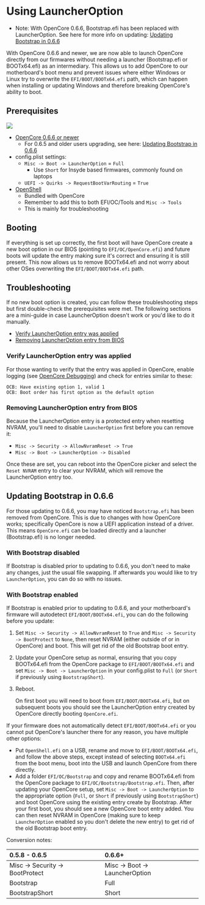 # Using LauncherOption

* Note: With OpenCore 0.6.6, Bootstrap.efi has been replaced with LauncherOption. See here for more info on updating: [Updating Bootstrap in 0.6.6](#updating-bootstrap-in-0-6-6)

With OpenCore 0.6.6 and newer, we are now able to launch OpenCore directly from our firmwares without needing a launcher (Bootstrap.efi or BOOTx64.efi) as an intermediary. This allows us to add OpenCore to our motherboard's boot menu and prevent issues where either Windows or Linux try to overwrite the `EFI/BOOT/BOOTx64.efi` path, which can happen when installing or updating Windows and therefore breaking OpenCore's ability to boot.

## Prerequisites

![](../images/bootstrap-md/config.png)

* [OpenCore 0.6.6 or newer](https://github.com/acidanthera/OpenCorePkg/releases)
  * For 0.6.5 and older users upgrading, see here: [Updating Bootstrap in 0.6.6](#updating-bootstrap-in-0-6-6)
* config.plist settings:
  * `Misc -> Boot -> LauncherOption` = `Full`
    * Use `Short` for Insyde based firmwares, commonly found on laptops
  * `UEFI -> Quirks -> RequestBootVarRouting` = `True`
* [OpenShell](https://github.com/acidanthera/OpenCorePkg/releases)
  * Bundled with OpenCore
  * Remember to add this to both EFI/OC/Tools and `Misc -> Tools`
  * This is mainly for troubleshooting

## Booting

If everything is set up correctly, the first boot will have OpenCore create a new boot option in our BIOS (pointing to `EFI/OC/OpenCore.efi`) and future boots will update the entry making sure it's correct and ensuring it is still present. This now allows us to remove BOOTx64.efi and not worry about other OSes overwriting the `EFI/BOOT/BOOTx64.efi` path.

## Troubleshooting

If no new boot option is created, you can follow these troubleshooting steps but first double-check the prerequisites were met. The following sections are a mini-guide in case LauncherOption doesn't work or you'd like to do it manually.

* [Verify LauncherOption entry was applied](#verify-launcheroption-entry-was-applied)
* [Removing LauncherOption entry from BIOS](#removing-launcheroption-entry-from-bios)

### Verify LauncherOption entry was applied

For those wanting to verify that the entry was applied in OpenCore, enable logging (see [OpenCore Debugging](https://dortania.github.io/OpenCore-Install-Guide/troubleshooting/debug.html)) and check for entries similar to these:

```
OCB: Have existing option 1, valid 1
OCB: Boot order has first option as the default option
```

### Removing LauncherOption entry from BIOS

Because the LauncherOption entry is a protected entry when resetting NVRAM, you'll need to disable `LauncherOption` first before you can remove it:

* `Misc -> Security -> AllowNvramReset -> True`
* `Misc -> Boot -> LauncherOption -> Disabled`

Once these are set, you can reboot into the OpenCore picker and select the `Reset NVRAM` entry to clear your NVRAM, which will remove the LauncherOption entry too.

## Updating Bootstrap in 0.6.6

For those updating to 0.6.6, you may have noticed `Bootstrap.efi` has been removed from OpenCore. This is due to changes with how OpenCore works; specifically OpenCore is now a UEFI application instead of a driver. This means `OpenCore.efi` can be loaded directly and a launcher (Bootstrap.efi) is no longer needed.

### With Bootstrap disabled

If Bootstrap is disabled prior to updating to 0.6.6, you don't need to make any changes, just the usual file swapping. If afterwards you would like to try `LauncherOption`, you can do so with no issues.

### With Bootstrap enabled

If Bootstrap is enabled prior to updating to 0.6.6, and your motherboard's firmware will autodetect `EFI/BOOT/BOOTx64.efi`, you can do the following before you update:

1. Set `Misc -> Security -> AllowNvramReset` to `True` and `Misc -> Security -> BootProtect` to `None`, then reset NVRAM (either outside of or in OpenCore) and boot. This will get rid of the old Bootstrap boot entry.
2. Update your OpenCore setup as normal, ensuring that you copy BOOTx64.efi from the OpenCore package to `EFI/BOOT/BOOTx64.efi` and set `Misc -> Boot -> LauncherOption` in your config.plist to `Full` (or `Short` if previously using `BootstrapShort`).
3. Reboot.

   On first boot you will need to boot from `EFI/BOOT/BOOTx64.efi`, but on subsequent boots you should see the LauncherOption entry created by OpenCore directly booting `OpenCore.efi`.

If your firmware does not automatically detect `EFI/BOOT/BOOTx64.efi` or you cannot put OpenCore's launcher there for any reason, you have multiple other options:

* Put `OpenShell.efi` on a USB, rename and move to `EFI/BOOT/BOOTx64.efi`, and follow the above steps, except instead of selecting `BOOTx64.efi` from the boot menu, boot into the USB and launch OpenCore from there directly.
* Add a folder `EFI/OC/Bootstrap` and copy and rename BOOTx64.efi from the OpenCore package to `EFI/OC/Bootstrap/Bootstrap.efi`. Then, after updating your OpenCore setup, set `Misc -> Boot -> LauncherOption` to the appropriate option (`Full`, or `Short` if previously using `BootstrapShort`) and boot OpenCore using the existing entry create by Bootstrap. After your first boot, you should see a new OpenCore boot entry added. You can then reset NVRAM in OpenCore (making sure to keep `LauncherOption` enabled so you don't delete the new entry) to get rid of the old Bootstrap boot entry.

Conversion notes:

| 0.5.8 - 0.6.5 | 0.6.6+ |
| :--- | :--- |
| Misc -> Security -> BootProtect | Misc -> Boot -> LauncherOption |
| Bootstrap | Full |
| BootstrapShort | Short |
